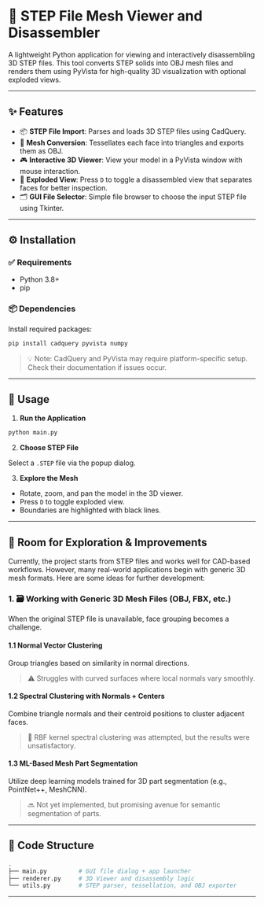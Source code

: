 # 🧩 STEP File Mesh Viewer and Disassembler

A lightweight Python application for viewing and interactively disassembling 3D STEP files. This tool converts STEP solids into OBJ mesh files and renders them using PyVista for high-quality 3D visualization with optional exploded views.

---

## ✨ Features

- 📦 **STEP File Import**: Parses and loads 3D STEP files using CadQuery.
- 🧱 **Mesh Conversion**: Tessellates each face into triangles and exports them as OBJ.
- 🎮 **Interactive 3D Viewer**: View your model in a PyVista window with mouse interaction.
- 🧯 **Exploded View**: Press `D` to toggle a disassembled view that separates faces for better inspection.
- 🗂️ **GUI File Selector**: Simple file browser to choose the input STEP file using Tkinter.

---

## ⚙️ Installation

### ✅ Requirements

- Python 3.8+
- pip

### 📦 Dependencies

Install required packages:

```bash
pip install cadquery pyvista numpy
```

> 💡 Note: CadQuery and PyVista may require platform-specific setup. Check their documentation if issues occur.

---

## 🚀 Usage

1. **Run the Application**

```bash
python main.py
```

2. **Choose STEP File**

Select a `.STEP` file via the popup dialog.

3. **Explore the Mesh**

- Rotate, zoom, and pan the model in the 3D viewer.
- Press `D` to toggle exploded view.
- Boundaries are highlighted with black lines.

---

## 🧠 Room for Exploration & Improvements

Currently, the project starts from STEP files and works well for CAD-based workflows. However, many real-world applications begin with generic 3D mesh formats. Here are some ideas for further development:

### 1. 🗃️ Working with Generic 3D Mesh Files (OBJ, FBX, etc.)

When the original STEP file is unavailable, face grouping becomes a challenge.

#### 1.1 Normal Vector Clustering
Group triangles based on similarity in normal directions.  
> ⚠️ Struggles with curved surfaces where local normals vary smoothly.

#### 1.2 Spectral Clustering with Normals + Centers
Combine triangle normals and their centroid positions to cluster adjacent faces.  
> 💭 RBF kernel spectral clustering was attempted, but the results were unsatisfactory.

#### 1.3 ML-Based Mesh Part Segmentation
Utilize deep learning models trained for 3D part segmentation (e.g., PointNet++, MeshCNN).  
> 🔜 Not yet implemented, but promising avenue for semantic segmentation of parts.

---

## 🧾 Code Structure

```bash
.
├── main.py         # GUI file dialog + app launcher
├── renderer.py     # 3D Viewer and disassembly logic
└── utils.py        # STEP parser, tessellation, and OBJ exporter
```

---